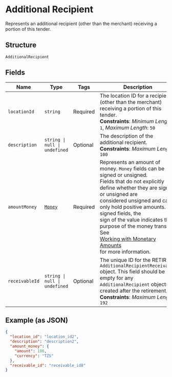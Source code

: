 
# Additional Recipient

Represents an additional recipient (other than the merchant) receiving a portion of this tender.

## Structure

`AdditionalRecipient`

## Fields

| Name | Type | Tags | Description |
|  --- | --- | --- | --- |
| `locationId` | `string` | Required | The location ID for a recipient (other than the merchant) receiving a portion of this tender.<br/>**Constraints**: *Minimum Length*: `1`, *Maximum Length*: `50` |
| `description` | `string \| null \| undefined` | Optional | The description of the additional recipient.<br/>**Constraints**: *Maximum Length*: `100` |
| `amountMoney` | [`Money`](../models/money.md) | Required | Represents an amount of money. `Money` fields can be signed or unsigned.<br/>Fields that do not explicitly define whether they are signed or unsigned are<br/>considered unsigned and can only hold positive amounts. For signed fields, the<br/>sign of the value indicates the purpose of the money transfer. See<br/>[Working with Monetary Amounts](https://developer.squareup.com/docs/build-basics/working-with-monetary-amounts)<br/>for more information. |
| `receivableId` | `string \| null \| undefined` | Optional | The unique ID for the RETIRED `AdditionalRecipientReceivable` object. This field should be empty for any `AdditionalRecipient` objects created after the retirement.<br/>**Constraints**: *Maximum Length*: `192` |

## Example (as JSON)

```json
{
  "location_id": "location_id2",
  "description": "description2",
  "amount_money": {
    "amount": 186,
    "currency": "TZS"
  },
  "receivable_id": "receivable_id8"
}
```

